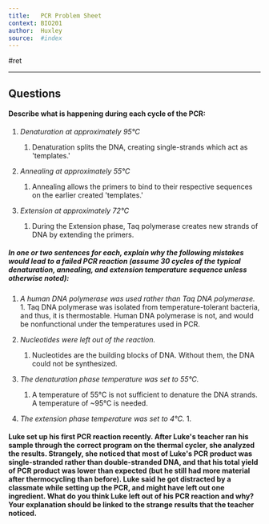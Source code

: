 ```yaml
---
title:   PCR Problem Sheet
context: BIO201
author:  Huxley
source:  #index
---
```


#ret 

---

## Questions 

####  Describe what is happening during each cycle of the PCR:
1. *Denaturation at approximately 95°C*
	1.  Denaturation splits the DNA, creating single-strands which act as 'templates.'
	
1.  *Annealing at approximately 55°C*
	1.  Annealing allows the primers to bind to their respective sequences on the earlier created 'templates.'
	
2.  *Extension at approximately 72°C*
	1.  During the Extension phase, Taq polymerase creates new strands of DNA by extending the primers. 


##### In one or two sentences for each, explain why the following mistakes would lead to a failed PCR reaction (assume 30 cycles of the typical denaturation, annealing, and extension temperature sequence unless otherwise noted):

1.   *A human DNA polymerase was used rather than Taq DNA polymerase.*
	1.   Taq DNA polymerase was isolated from temperature-tolerant bacteria, and thus, it is thermostable. Human DNA polymerase is not, and would be nonfunctional under the temperatures used in PCR.
	
2. *Nucleotides were left out of the reaction.*
	1. Nucleotides are the building blocks of DNA. Without them, the DNA could not be synthesized. 
	
3.  *The denaturation phase temperature was set to 55°C.*
	1. A temperature of 55°C is not sufficient to denature the DNA strands. A temperature of ~95°C is needed.
	
4.  *The extension phase temperature was set to 4°C.*
	1.  

#### Luke set up his first PCR reaction recently. After Luke's teacher ran his sample through the correct program on the thermal cycler, she analyzed the results. Strangely, she noticed that most of Luke's PCR product was **single-stranded** **rather than double-stranded DNA**, and that his **total yield of PCR product was** **lower than expected** (but he still had more material after thermocycling than before). Luke said he got distracted by a classmate while setting up the PCR, and might have left out one ingredient. **What do you think Luke left out of his PCR reaction and why? Your explanation should be linked to the strange results that the teacher noticed.**





















